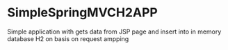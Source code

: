 # SimpleSpringMVCH2APP

Simple application with gets data from JSP page and insert into in memory database H2 on basis on request ampping
